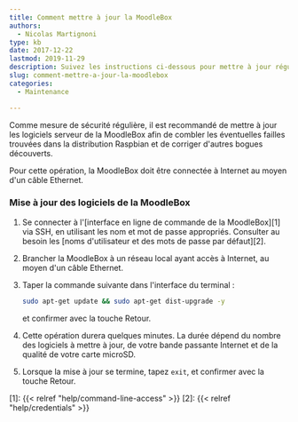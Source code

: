 ```yaml
---
title: Comment mettre à jour la MoodleBox
authors:
  - Nicolas Martignoni
type: kb
date: 2017-12-22
lastmod: 2019-11-29
description: Suivez les instructions ci-dessous pour mettre à jour régulièrement votre MoodleBox
slug: comment-mettre-a-jour-la-moodlebox
categories:
  - Maintenance

---
```

Comme mesure de sécurité régulière, il est recommandé de mettre à jour les logiciels serveur de la MoodleBox afin de combler les éventuelles failles trouvées dans la distribution Raspbian et de corriger d'autres bogues découverts.

Pour cette opération, la MoodleBox doit être connectée à Internet au moyen d'un câble Ethernet.

### Mise à jour des logiciels de la MoodleBox

1. Se connecter à l'[interface en ligne de commande de la MoodleBox][1] via SSH, en utilisant les nom et mot de passe appropriés. Consulter au besoin les [noms d'utilisateur et des mots de passe par défaut][2].
2. Brancher la MoodleBox à un réseau local ayant accès à Internet, au moyen d'un câble Ethernet.
3. Taper la commande suivante dans l'interface du terminal :

    ```bash
    sudo apt-get update && sudo apt-get dist-upgrade -y
    ```
    et confirmer avec la touche Retour.
4. Cette opération durera quelques minutes. La durée dépend du nombre des logiciels à mettre à jour, de votre bande passante Internet et de la qualité de votre carte microSD.
5. Lorsque la mise à jour se termine, tapez `exit`, et confirmer avec la touche Retour.

 [1]: {{< relref "help/command-line-access" >}}
 [2]: {{< relref "help/credentials" >}}
